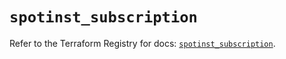 # `spotinst_subscription`

Refer to the Terraform Registry for docs: [`spotinst_subscription`](https://registry.terraform.io/providers/spotinst/spotinst/1.219.0/docs/resources/subscription).
